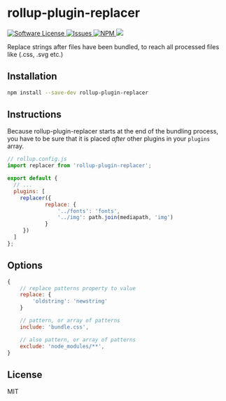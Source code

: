# rollup-plugin-replacer

<p>
    <a href="LICENSE">
        <img src="https://img.shields.io/badge/license-MIT-brightgreen.svg" alt="Software License" />
    </a>
    <a href="https://github.com/differui/rollup-plugin-sass/issues">
        <img src="https://img.shields.io/github/issues/adriankremer/rollup-plugin-replacer.svg" alt="Issues" />
    </a>
    <a href="https://npmjs.org/package/rollup-plugin-sass">
        <img src="https://img.shields.io/npm/v/rollup-plugin-replacer.svg?style=flat-squar" alt="NPM" />
    </a>
    <a href="https://travis-ci.org/adriankremer/rollup-plugin-replacer">
        <img src="https://travis-ci.org/adriankremer/rollup-plugin-replacer.svg?branch=master" />
    </a>
</p>

Replace strings after files have been bundled, to reach all processed files like (.css, .svg etc.)


## Installation

```bash
npm install --save-dev rollup-plugin-replacer
```


## Instructions

Because rollup-plugin-replacer starts at the end of the bundling process, you have to be sure that it is placed *after* other plugins in your `plugins` array.


```js
// rollup.config.js
import replacer from 'rollup-plugin-replacer';

export default {
  // ...
  plugins: [
    replacer({
			replace: {
				'../fonts': 'fonts',
				'../img': path.join(mediapath, 'img')
			}
     })
  ]
};
```


## Options

```js
{
	// replace patterns property to value
	replace: {
		'oldstring': 'newstring'
	}

	// pattern, or array of patterns
	include: 'bundle.css',

	// also pattern, or array of patterns
	exclude: 'node_modules/**',
}
```

## License

MIT

